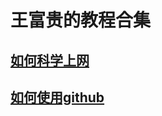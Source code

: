 # 王富贵的教程合集

## [如何科学上网](https://github.com/Wangfugui1799/Tutorial/blob/main/%E7%A7%91%E5%AD%A6%E4%B8%8A%E7%BD%91.md)
## [如何使用github]()
